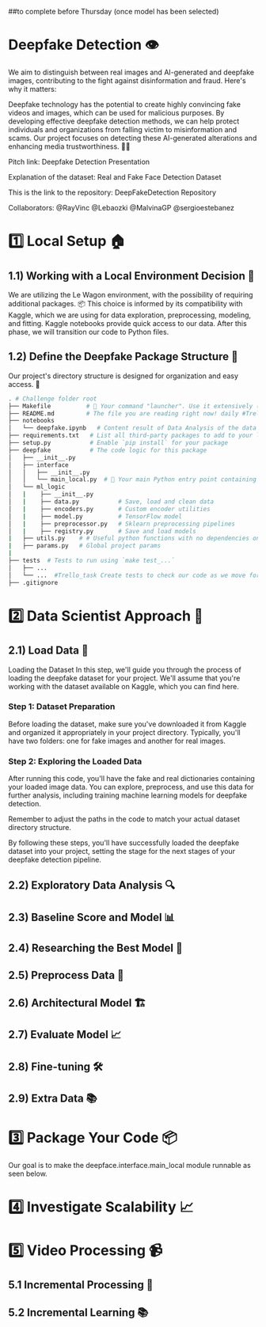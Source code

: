 ##to complete before Thursday (once model has been selected)

# Deepfake Detection 👁️

We aim to distinguish between real images and AI-generated and deepfake images, contributing to the fight against disinformation and fraud. Here's why it matters:

Deepfake technology has the potential to create highly convincing fake videos and images, which can be used for malicious purposes. By developing effective deepfake detection methods, we can help protect individuals and organizations from falling victim to misinformation and scams. Our project focuses on detecting these AI-generated alterations and enhancing media trustworthiness. 🕵️‍♂️

Pitch link: Deepfake Detection Presentation

Explanation of the dataset: Real and Fake Face Detection Dataset

This is the link to the repository: DeepFakeDetection Repository

Collaborators:
@RayVinc
@Lebaozki
@MalvinaGP
@sergioestebanez


# 1️⃣ Local Setup 🏠

## 1.1) Working with a Local Environment Decision 🐍
We are utilizing the Le Wagon environment, with the possibility of requiring additional packages. 📦 This choice is informed by its compatibility with Kaggle, which we are using for data exploration, preprocessing, modeling, and fitting. Kaggle notebooks provide quick access to our data. After this phase, we will transition our code to Python files.

## 1.2) Define the Deepfake Package Structure 📂
Our project's directory structure is designed for organization and easy access. 🧩

```bash
. # Challenge folder root
├── Makefile          # 🚪 Your command "launcher". Use it extensively (launch training, tests, etc...) #Trello_task
├── README.md         # The file you are reading right now! daily #Trello_task
├── notebooks
│   └── deepfake.ipynb   # Content result of Data Analysis of the data set, preprocessor tasks & model.
├── requirements.txt   # List all third-party packages to add to your local environment
├── setup.py           # Enable `pip install` for your package
├── deepfake           # The code logic for this package
│   ├── __init__.py
│   ├── interface
│   │   ├── __init__.py
│   │   └── main_local.py  # 🚪 Your main Python entry point containing all "routes"
│   └── ml_logic
│   |    ├── __init__.py
│   |    ├── data.py           # Save, load and clean data
│   |    ├── encoders.py       # Custom encoder utilities
│   |    ├── model.py          # TensorFlow model
│   |    ├── preprocessor.py   # Sklearn preprocessing pipelines
│   |    ├── registry.py       # Save and load models
|   ├── utils.py    # # Useful python functions with no dependencies on deepfake logic
|   ├── params.py   # Global project params
|
├── tests  # Tests to run using `make test_...`
│   ├── ...
│   └── ...  #Trello_task Create tests to check our code as we move forward (discuss if necessary)
├── .gitignore

```


# 2️⃣ Data Scientist Approach 🧪

## 2.1) Load Data 📂

Loading the Dataset
In this step, we'll guide you through the process of loading the deepfake dataset for your project. We'll assume that you're working with the dataset available on Kaggle, which you can find here.

### Step 1: Dataset Preparation

Before loading the dataset, make sure you've downloaded it from Kaggle and organized it appropriately in your project directory. Typically, you'll have two folders: one for fake images and another for real images.

### Step 2: Exploring the Loaded Data

After running this code, you'll have the fake and real dictionaries containing your loaded image data. You can explore, preprocess, and use this data for further analysis, including training machine learning models for deepfake detection.

Remember to adjust the paths in the code to match your actual dataset directory structure.

By following these steps, you'll have successfully loaded the deepfake dataset into your project, setting the stage for the next stages of your deepfake detection pipeline.

## 2.2) Exploratory Data Analysis 🔍

## 2.3) Baseline Score and Model 📊

## 2.4) Researching the Best Model 🧠

## 2.5) Preprocess Data 🧹

## 2.6) Architectural Model 🏗️

## 2.7) Evaluate Model 📈

## 2.8) Fine-tuning 🛠️

## 2.9) Extra Data 📚



# 3️⃣ Package Your Code 📦

Our goal is to make the deepface.interface.main_local module runnable as seen below.

# 4️⃣ Investigate Scalability 📈


# 5️⃣ Video Processing 📹

## 5.1 Incremental Processing 🔄

## 5.2 Incremental Learning 📚
